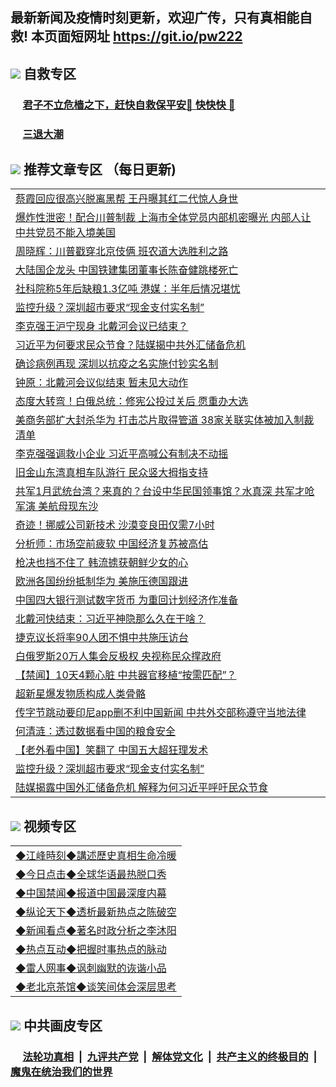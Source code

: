 ## 最新新闻及疫情时刻更新，欢迎广传，只有真相能自救! 本页面短网址 https://git.io/pw222



## <img src="https://img.icons8.com/cute-clipart/2x/circled-right.png">  自救专区

 ### &nbsp;&nbsp;&nbsp;&nbsp; [君子不立危樯之下，赶快自救保平安🍎 快快快 📩](https://github.com/pwgy/td/blob/master/README.md)
 
 ### &nbsp;&nbsp;&nbsp;&nbsp; [三退大潮](https://is.gd/fCPoKo) 
 
## <img src="https://img.icons8.com/cute-clipart/2x/circled-right.png"> 推荐文章专区 （每日更新)

<Table>
<tr><td colspan="2" align="left"><a href="https://bklpzcgq.xhuyd.press/?name=c1213122&key=encdeuyadochlaxz&from=pw2">蔡霞回应很高兴脱离黑帮 王丹曝其红二代惊人身世</a></td></tr>
<tr><td colspan="2" align="left"><a href="https://bklpzcgq.xhuyd.press/?name=c1213115&key=encdeuyadochlaxz&from=pw2">爆炸性泄密！配合川普制裁 上海市全体党员内部机密曝光 内部人让中共党员不能入境美国</a></td></tr>
<tr><td colspan="2" align="left"><a href="https://bklpzcgq.xhuyd.press/?name=c1213050&key=encdeuyadochlaxz&from=pw2">周晓辉：川普戳穿北京伎俩 班农道大选胜利之路</a></td></tr>
<tr><td colspan="2" align="left"><a href="https://bklpzcgq.xhuyd.press/?name=c1213139&key=encdeuyadochlaxz&from=pw2">大陆国企龙头 中国铁建集团董事长陈奋健跳楼死亡</a></td></tr>
<tr><td colspan="2" align="left"><a href="https://bklpzcgq.xhuyd.press/?name=c1213123&key=encdeuyadochlaxz&from=pw2">社科院称5年后缺粮1.3亿吨 港媒：半年后情况堪忧</a></td></tr>
<tr><td colspan="2" align="left"><a href="https://bklpzcgq.xhuyd.press/?name=c1213140&key=encdeuyadochlaxz&from=pw2">监控升级？深圳超市要求“现金支付实名制”</a></td></tr>
<tr><td colspan="2" align="left"><a href="https://bklpzcgq.xhuyd.press/?name=c1213061&key=encdeuyadochlaxz&from=pw2">李克强王沪宁现身 北戴河会议已结束？</a></td></tr>
<tr><td colspan="2" align="left"><a href="https://bklpzcgq.xhuyd.press/?name=c1213105&key=encdeuyadochlaxz&from=pw2">习近平为何要求民众节食？陆媒揭中共外汇储备危机</a></td></tr>
<tr><td colspan="2" align="left"><a href="https://bklpzcgq.xhuyd.press/?name=c1213103&key=encdeuyadochlaxz&from=pw2">确诊病例再现 深圳以抗疫之名实施付钞实名制</a></td></tr>
<tr><td colspan="2" align="left"><a href="https://bklpzcgq.xhuyd.press/?name=c1213049&key=encdeuyadochlaxz&from=pw2">钟原：北戴河会议似结束 暂未见大动作</a></td></tr>
<tr><td colspan="2" align="left"><a href="https://bklpzcgq.xhuyd.press/?name=c1213138&key=encdeuyadochlaxz&from=pw2">态度大转弯！白俄总统：修宪公投过关后 愿重办大选</a></td></tr>
<tr><td colspan="2" align="left"><a href="https://bklpzcgq.xhuyd.press/?name=c1213056&key=encdeuyadochlaxz&from=pw2">美商务部扩大封杀华为 打击芯片取得管道 38家关联实体被加入制裁清单</a></td></tr>
<tr><td colspan="2" align="left"><a href="https://bklpzcgq.xhuyd.press/?name=c1213081&key=encdeuyadochlaxz&from=pw2">李克强强调救小企业 习近平高喊公有制决不动摇</a></td></tr>
<tr><td colspan="2" align="left"><a href="https://bklpzcgq.xhuyd.press/?name=c1213137&key=encdeuyadochlaxz&from=pw2">旧金山东湾真相车队游行 民众竖大拇指支持</a></td></tr>
<tr><td colspan="2" align="left"><a href="https://bklpzcgq.xhuyd.press/?name=c1213055&key=encdeuyadochlaxz&from=pw2">共军1月武统台湾？来真的？台设中华民国领事馆？水真深 共军才呛军演 美航母现东沙</a></td></tr>
<tr><td colspan="2" align="left"><a href="https://bklpzcgq.xhuyd.press/?name=c1213094&key=encdeuyadochlaxz&from=pw2">奇迹！挪威公司新技术 沙漠变良田仅需7小时</a></td></tr>
<tr><td colspan="2" align="left"><a href="https://bklpzcgq.xhuyd.press/?name=c1213118&key=encdeuyadochlaxz&from=pw2">分析师：市场空前疲软 中国经济复苏被高估</a></td></tr>
<tr><td colspan="2" align="left"><a href="https://bklpzcgq.xhuyd.press/?name=c1213093&key=encdeuyadochlaxz&from=pw2">枪决也挡不住了 韩流掳获朝鲜少女的心</a></td></tr>
<tr><td colspan="2" align="left"><a href="https://bklpzcgq.xhuyd.press/?name=c1213048&key=encdeuyadochlaxz&from=pw2">欧洲各国纷纷抵制华为 美施压德国跟进</a></td></tr>
<tr><td colspan="2" align="left"><a href="https://bklpzcgq.xhuyd.press/?name=c1213064&key=encdeuyadochlaxz&from=pw2">中国四大银行测试数字货币 为重回计划经济作准备</a></td></tr>
<tr><td colspan="2" align="left"><a href="https://bklpzcgq.xhuyd.press/?name=c1213091&key=encdeuyadochlaxz&from=pw2">北戴河快结束：习近平神隐那么久在干啥？</a></td></tr>
<tr><td colspan="2" align="left"><a href="https://bklpzcgq.xhuyd.press/?name=c1213114&key=encdeuyadochlaxz&from=pw2">捷克议长将率90人团不惧中共施压访台</a></td></tr>
<tr><td colspan="2" align="left"><a href="https://bklpzcgq.xhuyd.press/?name=c1213068&key=encdeuyadochlaxz&from=pw2">白俄罗斯20万人集会反极权 央视称民众撑政府</a></td></tr>
<tr><td colspan="2" align="left"><a href="https://bklpzcgq.xhuyd.press/?name=c1213124&key=encdeuyadochlaxz&from=pw2">【禁闻】10天4颗心脏 中共器官移植“按需匹配”？</a></td></tr>
<tr><td colspan="2" align="left"><a href="https://bklpzcgq.xhuyd.press/?name=c1213098&key=encdeuyadochlaxz&from=pw2">超新星爆发物质构成人类骨骼</a></td></tr>
<tr><td colspan="2" align="left"><a href="https://bklpzcgq.xhuyd.press/?name=c1213116&key=encdeuyadochlaxz&from=pw2">传字节跳动要印尼app删不利中国新闻 中共外交部称遵守当地法律</a></td></tr>
<tr><td colspan="2" align="left"><a href="https://bklpzcgq.xhuyd.press/?name=c1213051&key=encdeuyadochlaxz&from=pw2">何清涟：透过数据看中国的粮食安全</a></td></tr>
<tr><td colspan="2" align="left"><a href="https://bklpzcgq.xhuyd.press/?name=c1213047&key=encdeuyadochlaxz&from=pw2">【老外看中国】笑翻了 中国五大超狂理发术</a></td></tr>
<tr><td colspan="2" align="left"><a href="https://bklpzcgq.xhuyd.press/?name=c1213059&key=encdeuyadochlaxz&from=pw2">监控升级？深圳超市要求“现金支付实名制”</a></td></tr>
<tr><td colspan="2" align="left"><a href="https://bklpzcgq.xhuyd.press/?name=c1213077&key=encdeuyadochlaxz&from=pw2">陆媒揭露中国外汇储备危机 解释为何习近平呼吁民众节食</a></td></tr>

</Table>

## <img src="https://img.icons8.com/cute-clipart/2x/circled-right.png"> 视频专区
 
 <Table>
   <tr>
   <td colspan="2" align=left> 
<a href="https://kmyaoayewvhx.xhyte.press/oo.aspx?name=c922850&key=wybpblbewupvzpbn&from=pw2&tag=9877">◆江峰時刻◆講述歷史真相生命冷暖</a><br/>
    </td>
  </tr>
   <tr>
   <td colspan="2" align=left> 
<a href="https://kmyaoayewvhx.xhyte.press/oo.aspx?name=c816850&key=wybpblbewupvzpbn&from=pw2&tag=9877">◆今日点击◆全球华语最热脱口秀</a><br/>
    </td>
  </tr>
  <tr>
  <td colspan="2" align=left>
<a href="https://kmyaoayewvhx.xhyte.press/oo.aspx?name=c816860&key=wybpblbewupvzpbn&from=pw2&tag=99733110">◆中国禁闻◆报道中国最深度内幕</a><br/>
   </tr>
  <tr>
     <td colspan="2" align=left>
<a href="https://kmyaoayewvhx.xhyte.press/oo.aspx?name=c816855&key=wybpblbewupvzpbn&from=pw2&tag=997110">◆纵论天下◆透析最新热点之陈破空</a><br/>
   </tr>
   <tr>
      <td colspan="2" align=left>
<a href="https://kmyaoayewv4hx.xhyte.press/oo.aspx?name=c838308&key=wybpblbewupvzpbn&from=pw2&tag=9973110">◆新闻看点◆著名时政分析之李沐阳</a><br/>
   </tr>
   <tr>
     <td colspan="2" align=left>
<a href="https://kmy4aoayewvhx.xhyte.press/oo.aspx?name=c816852&key=wybpblbewupvzpbn&from=pw2&tag=9733110">◆热点互动◆把握时事热点的脉动</a><br/>
   </tr>
   <tr>
      <td colspan="2" align=left>
<a href="https://kmyaoaye4wvhx.xhyte.press/oo.aspx?name=c816694&key=wybpblbewupvzpbn&from=pw2&tag=93310">◆雷人网事◆讽刺幽默的诙谐小品</a><br/>
   </tr>
   <tr>
    <td colspan="2" align=left>
<a href="https://kmyao4ayewvhx.xhyte.press/oo.aspx?name=c816650&key=wybpblbewupvzpbn&from=pw2&tag=9973110">◆老北京茶馆◆谈笑间体会深层思考</a><br/>
   </tr>
</Table>
 
## <img src="https://img.icons8.com/cute-clipart/2x/circled-right.png"> 中共画皮专区


 ### &nbsp;&nbsp;&nbsp;&nbsp; [法轮功真相](https://github.com/begood0513/basic/blob/master/README.md) &nbsp;|&nbsp; [九评共产党](https://github.com/begood0513/9ping.md/blob/master/README.md) &nbsp;|&nbsp; [解体党文化](https://github.com/begood0513/jtdwh.md/blob/master/README.md)   &nbsp;|&nbsp; [共产主义的终极目的](https://github.com/begood0513/gczydzjmd.md/blob/master/README.md) &nbsp;|&nbsp; [魔鬼在统治我们的世界](https://github.com/begood0513/gczydzjmd.md/blob/master/README.md) 

